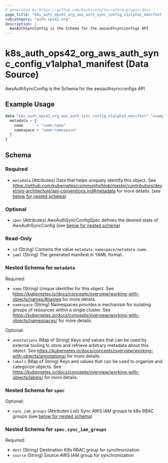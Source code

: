 ```yaml
---
# generated by https://github.com/hashicorp/terraform-plugin-docs
page_title: "k8s_auth_ops42_org_aws_auth_sync_config_v1alpha1_manifest Data Source - terraform-provider-k8s"
subcategory: "auth.ops42.org"
description: |-
  AwsAuthSyncConfig is the Schema for the awsauthsyncconfigs API
---
```


# k8s_auth_ops42_org_aws_auth_sync_config_v1alpha1_manifest (Data Source)

AwsAuthSyncConfig is the Schema for the awsauthsyncconfigs API

## Example Usage

```terraform
data "k8s_auth_ops42_org_aws_auth_sync_config_v1alpha1_manifest" "example" {
  metadata = {
    name      = "some-name"
    namespace = "some-namespace"
  }
}
```

<!-- schema generated by tfplugindocs -->
## Schema

### Required

- `metadata` (Attributes) Data that helps uniquely identify this object. See https://github.com/kubernetes/community/blob/master/contributors/devel/sig-architecture/api-conventions.md#metadata for more details. (see [below for nested schema](#nestedatt--metadata))

### Optional

- `spec` (Attributes) AwsAuthSyncConfigSpec defines the desired state of AwsAuthSyncConfig (see [below for nested schema](#nestedatt--spec))

### Read-Only

- `id` (String) Contains the value `metadata.namespace/metadata.name`.
- `yaml` (String) The generated manifest in YAML format.

<a id="nestedatt--metadata"></a>
### Nested Schema for `metadata`

Required:

- `name` (String) Unique identifier for this object. See https://kubernetes.io/docs/concepts/overview/working-with-objects/names/#names for more details.
- `namespace` (String) Namespaces provides a mechanism for isolating groups of resources within a single cluster. See https://kubernetes.io/docs/concepts/overview/working-with-objects/namespaces/ for more details.

Optional:

- `annotations` (Map of String) Keys and values that can be used by external tooling to store and retrieve arbitrary metadata about this object. See https://kubernetes.io/docs/concepts/overview/working-with-objects/annotations/ for more details.
- `labels` (Map of String) Keys and values that can be used to organize and categorize objects. See https://kubernetes.io/docs/concepts/overview/working-with-objects/labels/ for more details.


<a id="nestedatt--spec"></a>
### Nested Schema for `spec`

Optional:

- `sync_iam_groups` (Attributes List) Sync AWS IAM groups to k8s RBAC groups (see [below for nested schema](#nestedatt--spec--sync_iam_groups))

<a id="nestedatt--spec--sync_iam_groups"></a>
### Nested Schema for `spec.sync_iam_groups`

Required:

- `dest` (String) Destination K8s RBAC group for synchronization
- `source` (String) Source AWS IAM group for synchronization
